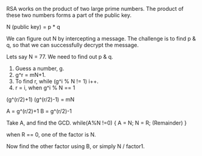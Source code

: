RSA works on the product of two large prime numbers. The product of these two numbers forms a part of the public key.

N (public key) = p * q

We can figure out N by intercepting a message. The challenge is to find p & q, so that we can successfully decrypt the message.

Lets say N = 77. We need to find out p & q.

1. Guess a number, g.
2. g^r = mN+1.
3. To find r, while (g^i % N != 1) i++.
4. r = i, when g^i % N == 1

(g^(r/2)+1) (g^(r/2)-1) = mN

A = g^(r/2)+1
B = g^(r/2)-1

Take A, and find the GCD.
while(A%N !=0) {
    A = N;
    N = R; (Remainder)
}

when R == 0, one of the factor is N.

Now find the other factor using B, or simply N / factor1.
